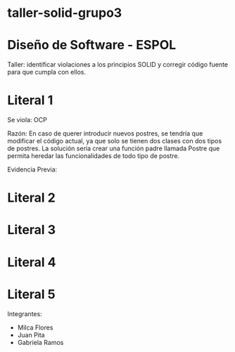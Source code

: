 # taller-solid-grupo3
# Diseño de Software - ESPOL

Taller: identificar violaciones a los principios SOLID y corregir código fuente para que cumpla con ellos.

# Literal 1
Se viola: OCP

Razón: En caso de querer introducir nuevos postres, se tendría que modificar el código actual, ya que solo se tienen dos clases con dos tipos de postres.
La solución sería crear una función padre llamada Postre que permita heredar las funcionalidades de todo tipo de postre.

Evidencia
Previa:


# Literal 2

# Literal 3

# Literal 4

# Literal 5 


Integrantes:
* Milca Flores
* Juan Pita
* Gabriela Ramos
